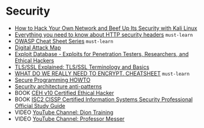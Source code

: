 # Security

 - [How to Hack Your Own Network and Beef Up Its Security with Kali Linux](https://lifehacker.com/how-to-hack-your-own-network-and-beef-up-its-security-w-1649785071)
 - [Everything you need to know about HTTP security headers](https://blog.appcanary.com/2017/http-security-headers.html) `must-learn`
 - [OWASP Cheat Sheet Series](https://cheatsheetseries.owasp.org/) `must-learn`
 - [Digital Attack Map](https://www.digitalattackmap.com/)
 - [Exploit Database - Exploits for Penetration Testers, Researchers, and Ethical Hackers](https://www.exploit-db.com/)
 - [TLS/SSL Explained: TLS/SSL Terminology and Basics](https://dzone.com/articles/tlsssl-terminology-and-basics)
 - [WHAT DO WE REALLY NEED TO ENCRYPT. CHEATSHEET](https://www.cossacklabs.com/blog/what-we-need-to-encrypt-cheatsheet.html) `must-learn`
 - [Secure Programming HOWTO](https://dwheeler.com/secure-programs/Secure-Programs-HOWTO.html)
 - [Security architecture anti-patterns](https://www.ncsc.gov.uk/whitepaper/security-architecture-anti-patterns)
 - BOOK [CEH v10 Certified Ethical Hacker](https://www.amazon.com/Certified-Ethical-Hacker-Study-Guide/dp/1119533198)
 - BOOK [ISC2 CISSP Certified Information Systems Security Professional Official Study Guide](https://www.amazon.com/Certified-Information-Security-Professional-Official/dp/1119523265)
 - VIDEO [YouTube Channel: Dion Training](https://www.youtube.com/channel/UCEJy7bKsMJqyb_z75V1fAsg)
 - VIDEO [YouTube Channel: Professor Messer](https://www.youtube.com/user/professormesser)
